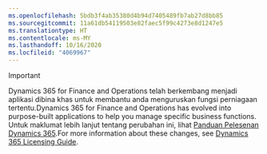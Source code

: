 ```yaml
---
ms.openlocfilehash: 5bdb3f4ab35380d4b94d7405489fb7ab27d8bb85
ms.sourcegitcommit: 11a61db54119503e82faec5f99c4273e8d1247e5
ms.translationtype: HT
ms.contentlocale: ms-MY
ms.lasthandoff: 10/16/2020
ms.locfileid: "4069967"
---
```

> [!IMPORTANT]
> <span data-ttu-id="1f5bf-101">Dynamics 365 for Finance and Operations telah berkembang menjadi aplikasi dibina khas untuk membantu anda menguruskan fungsi perniagaan tertentu.</span><span class="sxs-lookup"><span data-stu-id="1f5bf-101">Dynamics 365 for Finance and Operations has evolved into purpose-built applications to help you manage specific business functions.</span></span> <span data-ttu-id="1f5bf-102">Untuk maklumat lebih lanjut tentang perubahan ini, lihat [Panduan Pelesenan Dynamics 365](https://mbs.microsoft.com/Files/public/365/Dynamics365LicensingGuide.pdf).</span><span class="sxs-lookup"><span data-stu-id="1f5bf-102">For more information about these changes, see [Dynamics 365 Licensing Guide](https://mbs.microsoft.com/Files/public/365/Dynamics365LicensingGuide.pdf).</span></span>
 

